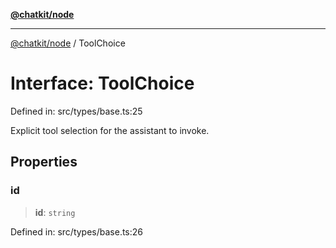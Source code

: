 [**@chatkit/node**](../README.md)

***

[@chatkit/node](../README.md) / ToolChoice

# Interface: ToolChoice

Defined in: src/types/base.ts:25

Explicit tool selection for the assistant to invoke.

## Properties

### id

> **id**: `string`

Defined in: src/types/base.ts:26
